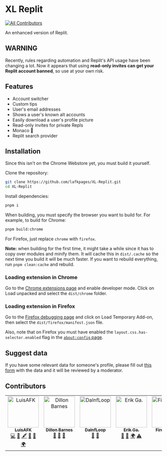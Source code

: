 # XL Replit

<!-- ALL-CONTRIBUTORS-BADGE:START - Do not remove or modify this section -->
[![All Contributors](https://img.shields.io/badge/all_contributors-5-orange.svg?style=flat-square)](#contributors-)
<!-- ALL-CONTRIBUTORS-BADGE:END -->

An enhanced version of Replit.

## WARNING

Recently, rules regarding automation and Replit's API usage have been changing a lot. Now it appears that using **read-only invites can get your Replit account banned**, so use at your own risk.

## Features

- Account switcher
- Custom tips
- User's email addresses
- Shows a user's known alt accounts
- Easily download a user's profile picture
- Read-only invites for private Repls
- Monaco :eyes:
- Replit search provider

## Installation

Since this isn't on the Chrome Webstore yet, you must build it yourself.

Clone the repository:

```sh
git clone https://github.com/lafkpages/XL-Replit.git
cd XL-Replit
```

Install dependencies:

```sh
pnpm i
```

When building, you must specify the browser you want to build for. For example, to build for Chrome:

```sh
pnpm build:chrome
```

For Firefox, just replace `chrome` with `firefox`.

**Note:** when building for the first time, it might take a while since it has to copy over modules and minify them.
It will cache this in `dist/.cache` so the next time you build it will be much faster.
If you want to rebuild everything, run `pnpm clean:cache` and rebuild.

### Loading extension in Chrome

Go to the [Chrome extensions page](chrome://extensions) and enable developer mode.
Click on Load unpacked and select the `dist/chrome` folder.

### Loading extension in Firefox

Go to the [Firefox debugging page](about:debugging#/runtime/this-firefox) and click on Load Temporary Add-on, then select the `dist/firefox/manifest.json` file.

Also, note that on Firefox you must have enabled the `layout.css.has-selector.enabled` flag in the [`about:config` page](about:config).

## Suggest data

If you have some relevant data for someone's profile, please fill out [this form](https://xl-replit.lafkpages.tech/suggestData) with the data and it will be reviewed by a moderator.

## Contributors

<!-- ALL-CONTRIBUTORS-LIST:START - Do not remove or modify this section -->
<!-- prettier-ignore-start -->
<!-- markdownlint-disable -->
<table>
  <tbody>
    <tr>
      <td align="center" valign="top" width="14.28%"><a href="https://luisafk.repl.co"><img src="https://avatars.githubusercontent.com/u/62298468?v=4?s=100" width="100px;" alt="LuisAFK"/><br /><sub><b>LuisAFK</b></sub></a><br /><a href="https://github.com/lafkpages/XL-Replit/commits?author=lafkpages" title="Code">💻</a> <a href="#data-lafkpages" title="Data">🔣</a> <a href="#content-lafkpages" title="Content">🖋</a> <a href="#ideas-lafkpages" title="Ideas, Planning, & Feedback">🤔</a> <a href="#maintenance-lafkpages" title="Maintenance">🚧</a> <a href="#translation-lafkpages" title="Translation">🌍</a></td>
      <td align="center" valign="top" width="14.28%"><a href="https://dillonb07.is-a.dev"><img src="https://avatars.githubusercontent.com/u/83948303?v=4?s=100" width="100px;" alt="Dillon Barnes"/><br /><sub><b>Dillon Barnes</b></sub></a><br /><a href="#data-DillonB07" title="Data">🔣</a> <a href="#ideas-DillonB07" title="Ideas, Planning, & Feedback">🤔</a> <a href="#userTesting-DillonB07" title="User Testing">📓</a></td>
      <td align="center" valign="top" width="14.28%"><a href="https://github.com/DaInfLoop"><img src="https://avatars.githubusercontent.com/u/92693892?v=4?s=100" width="100px;" alt="DaInfLoop"/><br /><sub><b>DaInfLoop</b></sub></a><br /><a href="#data-DaInfLoop" title="Data">🔣</a> <a href="#ideas-DaInfLoop" title="Ideas, Planning, & Feedback">🤔</a></td>
      <td align="center" valign="top" width="14.28%"><a href="https://eriko.dev"><img src="https://avatars.githubusercontent.com/u/54033728?v=4?s=100" width="100px;" alt="Erik Ga."/><br /><sub><b>Erik Ga.</b></sub></a><br /><a href="#ideas-ErikoXDev" title="Ideas, Planning, & Feedback">🤔</a> <a href="#data-ErikoXDev" title="Data">🔣</a> <a href="#translation-ErikoXDev" title="Translation">🌍</a> <a href="https://github.com/lafkpages/XL-Replit/commits?author=ErikoXDev" title="Tests">⚠️</a></td>
      <td align="center" valign="top" width="14.28%"><a href="https://github.com/Firepup6500"><img src="https://avatars.githubusercontent.com/u/70233190?v=4?s=100" width="100px;" alt="Firepup650"/><br /><sub><b>Firepup650</b></sub></a><br /><a href="https://github.com/lafkpages/XL-Replit/commits?author=Firepup6500" title="Code">💻</a></td>
    </tr>
  </tbody>
</table>

<!-- markdownlint-restore -->
<!-- prettier-ignore-end -->

<!-- ALL-CONTRIBUTORS-LIST:END -->

